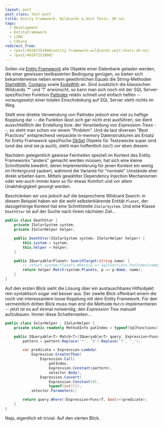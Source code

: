 ```yaml
---
layout: post
post_class: text-post
title: Entity Framework, Wildcards & Unit Tests. Oh no!
tags:
  - Development
  - EntityFramework
  - LINQ
  - CSharp
redirect_from:
  - /post/49187251098/entity-framework-wildcards-unit-tests-oh-no/
  - /post/49187251098/
---
```

Sollen via [Entity Framework][0] alle Objekte einer Datenbank geladen werden, die einer gewissen textbasierten Bedingung genügen, so bieten sich bekannterweise neben einem gewöhnlichen Equals die String-Methoden [StartsWith][1], [Contains][2] sowie [EndsWith][3] an. Sind zusätzlich die klassischen Wildcards '*' und '?' erwünscht, so kann man sich noch mit der SQL Server-spezifischen Funktion [PatIndex][4] relativ schnell und einfach helfen -- vorausgesetzt einer totalen Einschränkung auf SQL Server steht nichts im Weg.

Stellt eine direkte Verwendung von PatIndex jedoch eine viel zu heftige Kopplung dar -- die Funktion lässt sich gar nicht erst ausführen, sie dient ausschließlich der Erstellung bzw. der Verarbeitung von *Expression Trees* --, so steht man schon vor einem "Problem". Und da laut diversen "Best Practices" entsprechend verpackte in-memory Datenstrukturen als Ersatz für Entity Framework spezifische [DbSet][5] Objekte für Testzwecke super sind (und das sind sie ja auch), steht man hoffentlich (sic!) vor eben diesem.

Nachdem gelegentlich gewisse Feinheiten speziell im Kontext des Entity Frameworks "anders" gemacht werden müssen, hat sich eine kleine Schnittstelle bewährt, deren Implementierung für jenen Kontext ein wenig im Hintergrund zaubert, während die Variante für "normale" Umstände eher direkt arbeiten kann. Mittels gewählter Dependency Injection Mechanismen oder wie-auch-immer kann so für etwas Komfort und vor allem Unabhängigkeit gesorgt werden.

Beschränken wir uns jedoch auf die besprochene Wildcard Search: in diesem Beispiel haben wir die wohl selbsterklärende Entität `Planet`, der dazugehörige Kontext hat eine Schnittstelle `ISolarSystem`. Und eine Klasse `DeathStar` ist auf der Suche nach ihrem nächsten Ziel...

```csharp
public class DeathStar {
    private ISolarSystem system;
    private ISolarHelper helper;

    public DeathStar(ISolarSystem system, ISolarHelper helper) {
        this.system = system;
        this.helper = helper;
    }

    public IQueryable<Planet> SearchTarget(string name) {
        // return system.Planets.Where(p => SqlFunctions.PatIndex(name, p.Name) > 0);
        return helper.Match(system.Planets, p => p.Name, name);
    }
}
```

Auf den ersten Blick sieht die Lösung über ein austauschbares Hilfsobjekt rein syntaktisch sogar viel besser aus. Der zweite Blick offenbart einem die noch viel interessantere loose Kopplung mit dem Entity Framework. Für den vermeintlich dritten Blick muss man erst die Methode `Match` implementieren -- jetzt ist es auf einmal notwendig, den *Expression Tree* manuell aufzubauen. Immer diese Schattenseiten...

```csharp
public class SolarHelper : ISolarHelper {
    private static readonly MethodInfo patIndex = typeof(SqlFunctions).GetMethod("PatIndex");

    public IQueryable<T> Match<T>(IQueryable<T> query, Expression<Func<T, string>> selector, string pattern) {
        pattern = pattern.Replace('*', '%').Replace('?', '_');

        var predicate = Expression.Lambda(
            Expression.GreaterThan(
                Expression.Call(
                    patIndex,
                    Expression.Constant(pattern),
                    selector.Body),
                Expression.Convert(
                    Expression.Constant(0),
                    typeof(int?))),
            selector.Parameters);

        return query.Where((Expression<Func<T, bool>>)predicate);
    }
}
```

Naja, eigentlich eh trivial. Auf den vierten Blick.

[0]: https://entityframework.codeplex.com/
[1]: https://msdn.microsoft.com/library/system.string.startswith
[2]: https://msdn.microsoft.com/library/system.string.contains
[3]: https://msdn.microsoft.com/library/system.string.endswith
[4]: https://msdn.microsoft.com/library/system.data.objects.sqlclient.sqlfunctions.patindex
[5]: https://msdn.microsoft.com/library/system.data.entity.dbset
